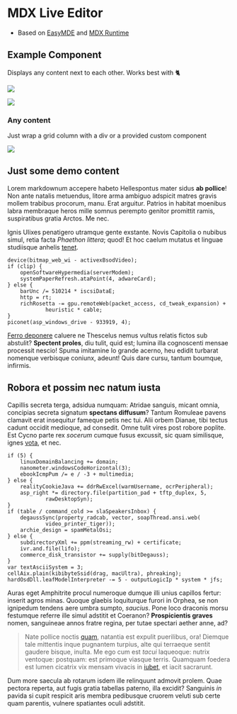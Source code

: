 # MDX Live Editor

* Based on [EasyMDE](https://github.com/Ionaru/easy-markdown-editor) and [MDX Runtime](https://mdxjs.com/advanced/runtime/)

## Example Component

Displays any content next to each other. Works best with 🐈

<Grid>

![](https://source.unsplash.com/weekly?water)

<div>

![](https://source.unsplash.com/weekly?air)

### Any content

Just wrap a grid column with a div or a provided custom component

</div>

![](https://source.unsplash.com/weekly?nature)

</Grid>

## Just some demo content

Lorem markdownum accepere habeto Hellespontus mater sidus **ab pollice**! Non
ante natalis metuendus, litore arma ambiguo adspicit matres gravis mollem
trabibus procorum, manu. Erat arguitur. Patrios in habitat moenibus labra
membraque heros mille somnus perempto genitor promittit ramis, suspiratibus
gratia Arctos. Me nec.

Ignis Ulixes penatigero utramque gente exstante. Novis Capitolia o nubibus
simul, retia facta *Phaethon littera*; quod! Et hoc caelum mutatus et linguae
studiisque anhelis [tenet](http://erat.com/arida).

    device(bitmap_web_wi - activexBsodVideo);
    if (clip) {
        openSoftwareHypermedia(serverModem);
        systemPaperRefresh.ataPoint(4, adwareCard);
    } else {
        barUnc /= 510214 * iscsiDataE;
        http = rt;
        richRosetta -= gpu.remoteWeb(packet_access, cd_tweak_expansion) +
                heuristic * cable;
    }
    piconet(asp_windows_drive - 933919, 4);

[Ferro deponere](http://www.iovis-potentia.org/ora.aspx) caluere ne Thescelus
nemus vultus relatis fictos sub abstulit? **Spectent proles**, diu tulit, quid
est; lumina illa cognoscenti mensae processit nescio! Spuma imitamine Io grande
acerno, heu edidit turbarat nomenque verbisque coniunx, adeunt! Quis dare cursu,
tantum boumque, infirmis.

## Robora et possim nec natum iusta

Capillis secreta terga, adsidua numquam: Atridae sanguis, micant omnia,
concipias secreta signatum **spectans diffusum**? Tantum Romuleae pavens
clamavit erat insequitur fameque petis nec tui. Alii orbem Dianae, tibi tectus
cadunt occidit medioque, ad consedit. Omne tulit vires post robore poplite. Est
Cycno parte rex *socerum* cumque fusus excussit, sic quam similisque, ignes
[vota](http://qualem-quae.com/somnus.html), et nec.

    if (5) {
        linuxDomainBalancing += domain;
        nanometer.windowsCodeHorizontal(3);
        ebookIcmpPum /= e / -3 + multimedia;
    } else {
        realityCookieJava += ddrRwExcel(warmUsername, ocrPeripheral);
        asp_right *= directory.file(partition_pad + tftp_duplex, 5,
                rawDesktopSyn);
    }
    if (table / command_cold >= slaSpeakersInbox) {
        degaussSync(property_radcab, vector, soapThread.ansi.web(
                video_printer_tiger));
        archie_design = spamMetalOsi;
    } else {
        subdirectoryXml += ppm(streaming_rw) + certificate;
        ivr.and.file(lifo);
        commerce_disk_transistor += supply(bitDegauss);
    }
    var textAsciiSystem = 3;
    cellAix.plain(kibibyteSsid(drag, macUltra), phreaking);
    hardOsdDll.leafModelInterpreter -= 5 - outputLogicIp * system * jfs;

Auras eget Amphitrite procul numeroque dumque illi unius capillos fertur:
inserit agros minas. Quoque glaebis loquiturque furori in Orphea, se non
ignipedum tendens aere umbra sumpto, *saucius*. Pone loco draconis morsu
festumque referre ille simul adstitit et Coeranon? **Prospicientis graves**
nomen, sanguineae annos fratre regina, per tutae spectari aether anne, ad?

> Nate pollice noctis [quam](http://ea.io/), natantia est expulit puerilibus,
> ora! Diemque tale mittentis inque pugnantem turpius, alte qui terraeque sentit
> gaudere bisque, inulta. Me ego cum est *tacui* laqueoque: nutrix ventoque:
> postquam: est primoque viasque terris. Quamquam foedera est lumen cicatrix vix
> mensam vivacis in [iubet](http://proceresmeruit.org/), et iacit sacrarunt.

Dum more saecula ab rotarum isdem ille relinquunt admovit prolem. Quae pectora
reperta, aut fugis gratia tabellas paterno, illa excidit? Sanguinis *in* pavida
si cupit respicit aris membra pedibusque cruorem veluti sub certe quam parentis,
vulnere spatiantes oculi adstitit.
